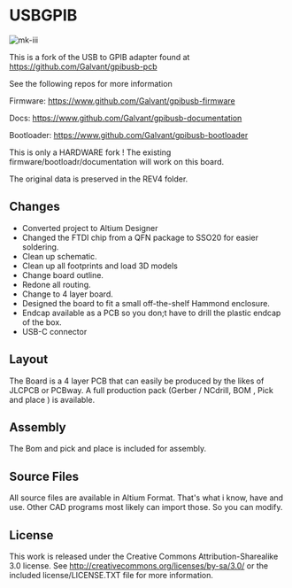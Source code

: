 USBGPIB
=======

![mk-iii](Images/v3medium.png)

This is a fork of the USB to GPIB adapter found at https://github.com/Galvant/gpibusb-pcb

See the following repos for more information

Firmware: https://www.github.com/Galvant/gpibusb-firmware

Docs: https://www.github.com/Galvant/gpibusb-documentation

Bootloader: https://www.github.com/Galvant/gpibusb-bootloader

This is only a HARDWARE fork ! The existing firmware/bootloadr/documentation will work on this board.

The original data is preserved in the REV4 folder.

## Changes

- Converted project to Altium Designer
- Changed the FTDI chip from a QFN package to SSO20 for easier soldering.
- Clean up schematic.
- Clean up all footprints and load 3D models
- Change board outline.
- Redone all routing.
- Change to 4 layer board.
- Designed the board to fit a small off-the-shelf Hammond enclosure.
- Endcap available as a PCB so you don;t have to drill the plastic endcap of the box.
- USB-C connector

## Layout

The Board is a 4 layer PCB that can easily be produced by the likes of JLCPCB or PCBway.  A full production pack (Gerber / NCdrill, BOM , Pick and place ) is available. 

## Assembly

The Bom and pick and place is included for assembly.

## Source Files

All source files are available in Altium Format. That's what i know, have and use. Other CAD programs most likely can import those. So you can modify.

## License

This work is released under the Creative Commons Attribution-Sharealike 3.0 license.
See http://creativecommons.org/licenses/by-sa/3.0/ or the included license/LICENSE.TXT file for more information.

